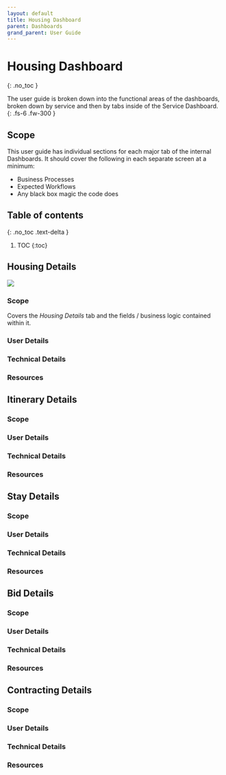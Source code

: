 ```yaml
---
layout: default
title: Housing Dashboard
parent: Dashboards
grand_parent: User Guide
---
```


# Housing Dashboard
{: .no_toc }

The user guide is broken down into the functional areas of the dashboards, broken down by service and then by tabs inside of the Service Dashboard.
{: .fs-6 .fw-300 }
## Scope
This user guide has individual sections for each major tab of the internal Dashboards.  It should cover the following in each separate screen at a minimum:
* Business Processes
* Expected Workflows
* Any black box magic the code does
## Table of contents
{: .no_toc .text-delta }

1. TOC
{:toc}
## Housing Details
<img src="https://rr-salesforce.github.io/voyajerwiki/assets/images/housing-details.gif"/>

### Scope
Covers the *Housing Details* tab and the fields / business logic contained within it.

### User Details

### Technical Details

### Resources

## Itinerary Details
### Scope
### User Details
### Technical Details
### Resources
## Stay Details
### Scope
### User Details
### Technical Details
### Resources
## Bid Details
### Scope
### User Details
### Technical Details
### Resources
## Contracting Details
### Scope
### User Details
### Technical Details
### Resources